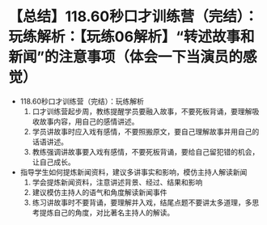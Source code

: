 # 【总结】118.60秒口才训练营（完结）：玩练解析：【玩练06解析】“转述故事和新闻”的注意事项（体会一下当演员的感觉）

-   118.60秒口才训练营（完结）：玩练解析
    1.  口才训练营起步周，教练提醒学员要融入故事，不要死板背诵，要理解吸收故事内容，用自己的感情讲述。
    2.  学员讲故事时应入戏有感情，不要照搬原文，要自己理解故事并用自己的话语讲述。
    3.  教练强调讲故事要入戏有感情，不要死板背诵，要给自己留犯错的机会，让自己成长。
-   指导学生如何提炼新闻资料，建议多讲事实和影响，模仿主持人解读新闻
    1.  学会提炼新闻资料，注意讲述背景、经过、结果和影响
    2.  建议模仿主持人的语气和角度解读新闻事件
    3.  练习讲故事时不要背诵，要理解并入戏，结尾点题不要讲太多道理，多思考提炼自己的角度，对比著名主持人的解读。
